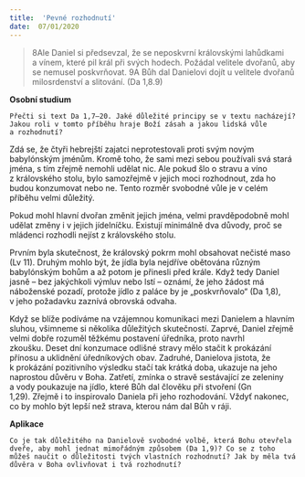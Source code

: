 ```yaml
---
title:  'Pevné rozhodnutí'
date:  07/01/2020
---
```


> <p></p>
> 8Ale Daniel si předsevzal, že se neposkvrní královskými lahůdkami a vínem, které pil král při svých hodech. Požádal velitele dvořanů, aby se nemusel poskvrňovat. 9A Bůh dal Danielovi dojít u velitele dvořanů milosrdenství a slitování. (Da 1,8.9)

**Osobní studium**

`Přečti si text Da 1,7–20. Jaké důležité principy se v textu nacházejí? Jakou roli v tomto příběhu hraje Boží zásah a jakou lidská vůle a rozhodnutí?`

Zdá se, že čtyři hebrejští zajatci neprotestovali proti svým novým babylónským jménům. Kromě toho, že sami mezi sebou používali svá stará jména, s tím zřejmě nemohli udělat nic. Ale pokud šlo o stravu a víno z královského stolu, bylo samozřejmě v jejich moci rozhodnout, zda ho budou konzumovat nebo ne. Tento rozměr svobodné vůle je v celém příběhu velmi důležitý.

Pokud mohl hlavní dvořan změnit jejich jména, velmi pravděpodobně mohl udělat změny i v jejich jídelníčku. Existují minimálně dva důvody, proč se mládenci rozhodli nejíst z královského stolu.

Prvním byla skutečnost, že královský pokrm mohl obsahovat nečisté maso (Lv 11). Druhým mohlo být, že jídla byla nejdříve obětována různým babylónským bohům a až potom je přinesli před krále. Když tedy Daniel jasně – bez jakýchkoli výmluv nebo lstí – oznámí, že jeho žádost má náboženské pozadí, protože jídlo z paláce by je „poskvrňovalo“ (Da 1,8), v jeho požadavku zaznívá obrovská odvaha.

Když se blíže podíváme na vzájemnou komunikaci mezi Danielem a hlavním sluhou, všimneme si několika důležitých skutečností. Zaprvé, Daniel zřejmě velmi dobře rozuměl těžkému postavení úředníka, proto navrhl zkoušku. Deset dní konzumace odlišné stravy mělo stačit k prokázání přínosu a uklidnění úředníkových obav. Zadruhé, Danielova jistota, že k prokázání pozitivního výsledku stačí tak krátká doba, ukazuje na jeho naprostou důvěru v Boha. Zatřetí, zmínka o stravě sestávající ze zeleniny a vody poukazuje na jídlo, které Bůh dal člověku při stvoření (Gn 1,29). Zřejmě i to inspirovalo Daniela při jeho rozhodování. Vždyť nakonec, co by mohlo být lepší než strava, kterou nám dal Bůh v ráji.

**Aplikace**

`Co je tak důležitého na Danielově svobodné volbě, která Bohu otevřela dveře, aby mohl jednat mimořádným způsobem (Da 1,9)? Co se z toho můžeš naučit o důležitosti tvých vlast­ních rozhodnutí? Jak by měla tvá důvěra v Boha ovlivňovat i tvá rozhodnutí?`